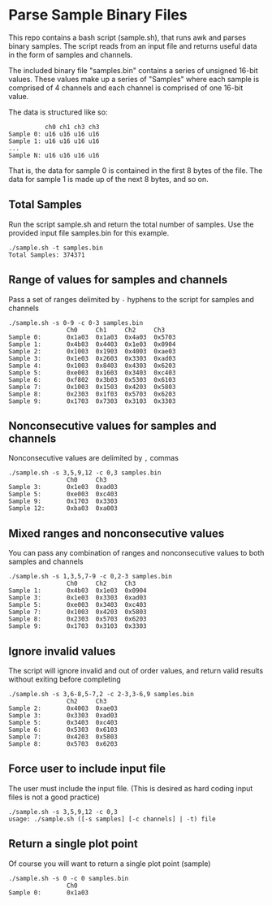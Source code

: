 # Parse Sample Binary Files
This repo contains a bash script (sample.sh), that runs awk and parses binary samples. The script reads from an input file and returns useful data in the form of samples and channels.

The included binary file "samples.bin" contains a series of unsigned 16-bit values. These values make up a series of "Samples" where each sample is comprised of 4 channels and each channel is comprised of one 16-bit value.

The data is structured like so:
```
          ch0 ch1 ch3 ch3
Sample 0: u16 u16 u16 u16 
Sample 1: u16 u16 u16 u16
...
Sample N: u16 u16 u16 u16
```
That is, the data for sample 0 is contained in the first 8 bytes of the file. The data for sample 1 is made up of the next 8 bytes, and so on.

## Total Samples
Run the script sample.sh and return the total number of samples. Use the provided input file samples.bin for this example.
```
./sample.sh -t samples.bin
Total Samples: 374371
```
## Range of values for samples and channels
Pass a set of ranges delimited by `-` hyphens to the script for samples and channels
```
./sample.sh -s 0-9 -c 0-3 samples.bin
                Ch0     Ch1     Ch2     Ch3
Sample 0:       0x1a03  0x1a03  0x4a03  0x5703
Sample 1:       0x4b03  0x4403  0x1e03  0x0904
Sample 2:       0x1003  0x1903  0x4003  0xae03
Sample 3:       0x1e03  0x2603  0x3303  0xad03
Sample 4:       0x1003  0x8403  0x4303  0x6203
Sample 5:       0xe003  0x1603  0x3403  0xc403
Sample 6:       0xf802  0x3b03  0x5303  0x6103
Sample 7:       0x1003  0x1503  0x4203  0x5803
Sample 8:       0x2303  0x1f03  0x5703  0x6203
Sample 9:       0x1703  0x7303  0x3103  0x3303
```
## Nonconsecutive values for samples and channels
Nonconsecutive values are delimited by `,` commas
```
./sample.sh -s 3,5,9,12 -c 0,3 samples.bin
                Ch0     Ch3
Sample 3:       0x1e03  0xad03
Sample 5:       0xe003  0xc403
Sample 9:       0x1703  0x3303
Sample 12:      0xba03  0xa003
```
## Mixed ranges and nonconsecutive values
You can pass any combination of ranges and nonconsecutive values to both samples and channels
```
./sample.sh -s 1,3,5,7-9 -c 0,2-3 samples.bin
                Ch0     Ch2     Ch3
Sample 1:       0x4b03  0x1e03  0x0904
Sample 3:       0x1e03  0x3303  0xad03
Sample 5:       0xe003  0x3403  0xc403
Sample 7:       0x1003  0x4203  0x5803
Sample 8:       0x2303  0x5703  0x6203
Sample 9:       0x1703  0x3103  0x3303
```
## Ignore invalid values 
The script will ignore invalid and out of order values, and return valid results without exiting before completing
```
./sample.sh -s 3,6-8,5-7,2 -c 2-3,3-6,9 samples.bin
                Ch2     Ch3
Sample 2:       0x4003  0xae03
Sample 3:       0x3303  0xad03
Sample 5:       0x3403  0xc403
Sample 6:       0x5303  0x6103
Sample 7:       0x4203  0x5803
Sample 8:       0x5703  0x6203
```
## Force user to include input file
The user must include the input file. (This is desired as hard coding input files is not a good practice)
```
./sample.sh -s 3,5,9,12 -c 0,3
usage: ./sample.sh ([-s samples] [-c channels] | -t) file
```
## Return a single plot point
Of course you will want to return a single plot point (sample)
```
./sample.sh -s 0 -c 0 samples.bin
                Ch0
Sample 0:       0x1a03
```
